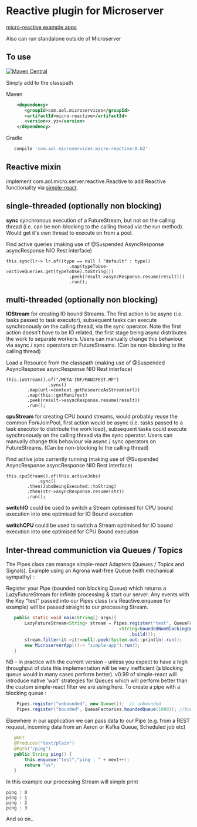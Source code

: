 # Reactive plugin for Microserver

[micro-reactive example apps](https://github.com/aol/micro-server/tree/master/micro-reactive/src/test/java/app)

Also can run standalone outside of Microserver

## To use


[![Maven Central](https://maven-badges.herokuapp.com/maven-central/com.aol.microservices/micro-reactive/badge.svg)](https://maven-badges.herokuapp.com/maven-central/com.aol.microservices/micro-reactive)

Simply add to the classpath

Maven 
 ```xml
     <dependency>
        <groupId>com.aol.microservices</groupId>  
        <artifactId>micro-reactive</artifactId>
        <version>x.yz</version>
     </dependency>
 ```    
Gradle
 ```groovy
    compile 'com.aol.microservices:micro-reactive:0.62'
 ```
 
## Reactive mixin

implement com.aol.micro.server.reactive.Reactive to add Reactive functionality via [simple-react](https://github.com/aol/simple-react).

## single-threaded (optionally non blocking)

**sync** synchronous execution of a FutureStream, but not on the calling thread (i.e. can be non-blocking to the calling thread via the run method). Would get it's own thread to execute on from a pool.

Find active queries (making use of @Suspended AsyncResponse asyncResponse NIO Rest interface)

    this.sync(lr-> lr.of((type == null ? "default" : type))
							.map(typeToUse->activeQueries.get(typeToUse).toString())
							.peek(result->asyncResponse.resume(result)))
							.run();

## multi-threaded (optionally non blocking)

**IOStream** for creating IO bound Streams. The first action is be async (i.e. tasks passed to task executor), subsequent tasks can execute synchronously on the calling thread, via the sync operator. Note the first action doesn't have to be IO related, the first stage being async distributes the work to separate workers. Users can manually change this behaviour via async / sync operators on FutureStreams. (Can be non-blocking to the calling thread)

Load a Resource from the classpath  (making use of @Suspended AsyncResponse asyncResponse NIO Rest interface)

    this.ioStream().of("/META-INF/MANIFEST.MF")
                   	.sync()
			.map(url->context.getResourceAsStream(url))
			.map(this::getManifest)
			.peek(result->asyncResponse.resume(result))
			.run();
 

**cpuStream** for creating CPU bound streams, would probably reuse the common ForkJoinPool, first action would be async (i.e. tasks passed to a task executor to distribute the work load), subsequent tasks could execute synchronously on the calling thread via the sync operator. Users can manually change this behaviour via async / sync operators on FutureStreams. (Can be non-blocking to the calling thread) 

Find active jobs currently running (making use of @Suspended AsyncResponse asyncResponse NIO Rest interface)

    this.cpuStream().of(this.activeJobs)
    			.sync()
			.then(JobsBeingExecuted::toString)
			.then(str->asyncResponse.resume(str))
			.run();

**switchIO** could be used to switch a Stream optimised for CPU bound execution into one optimised for IO Bound execution

**switchCPU** could be used to switch a Stream optimised for IO bound execution into one optimised for CPU Bound execution

## Inter-thread communiction via Queues / Topics

The Pipes class can manage simple-react Adapters (Queues / Topics and Signals). Example using an Agrona wait-free Queue (with mechanical sympathy) :

Register your Pipe (bounded non blocking Queue) which returns a LazyFutureStream for infinite processing & start our server. Any events with the Key  "test" passed into our Pipes class (via Reactive.enqueue for example) will be passed straight to our processing Stream.
 ```java
	public static void main(String[] args){
	    LazyFutureStream<String> stream = Pipes.register("test", QueueFactories.
	                                        <String>boundedNonBlockingQueue(100)
	                                            .build());
	    stream.filter(it->it!=null).peek(System.out::println).run();
	    new MicroserverApp(()-> "simple-app").run();
	}
 ```
NB - in practice with the current version - unless you expect to have a high throughput of data this implementation will be very inefficient (a blocking queue would in many cases perform better). v0.99 of simple-react will introduce native 'wait' strategies for Queues which will perform better than the custom simple-react filter we are using here. To create a pipe with a blocking queue :
 ```java
     Pipes.register("unbounded", new Queue());  // unbounded
     Pipes.register("bounded", QueueFactories.boundedQueue(1000)); //bound size 1000
 ```
Elsewhere in our application we can pass data to our Pipe (e.g. from a REST request, incoming data from an Aeron or Kafka Queue, Scheduled job etc)
 ```java
	@GET
	@Produces("text/plain")
	@Path("/ping")
	public String ping() {
	    this.enqueue("test","ping : " + next++);
	    return "ok";
	}
 ```	
In this example our processing Stream will simple print 

    ping : 0 
    ping : 1
    ping : 2
    ping : 3
    
And so on..
    

